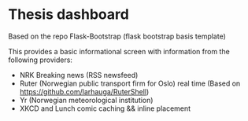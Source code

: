 Thesis dashboard
================
Based on the repo Flask-Bootstrap (flask bootstrap basis template)

This provides a basic informational screen with information from the following
providers:

 - NRK Breaking news (RSS newsfeed)
 - Ruter (Norwegian public transport firm for Oslo) real time (Based on
   https://github.com/larhauga/RuterShell)
 - Yr (Norwegian meteorological institution)
 - XKCD and Lunch comic caching && inline placement
